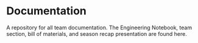 Documentation
=============

A repository for all team documentation. The Engineering Notebook, team section, bill of materials, and season recap presentation are found here.

